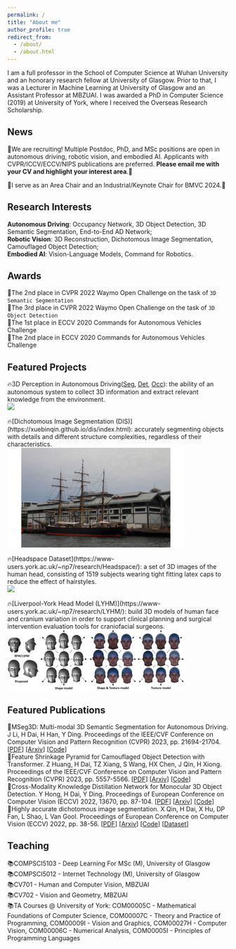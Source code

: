 ```yaml
---
permalink: /
title: "About me"
author_profile: true
redirect_from: 
  - /about/
  - /about.html
---
```


I am a full professor in the School of Computer Science at Wuhan University and an honorary research fellow at University of Glasgow. Prior to that, I was a Lecturer in Machine Learning at University of Glasgow and an Assistant Professor at MBZUAI. I was awarded a PhD in Computer Science (2019) at University of York, where I received the Overseas Research Scholarship.

News
------
📢We are recruiting! Multiple Postdoc, PhD, and MSc positions are open in autonomous driving, robotic vision, and embodied AI. Applicants with CVPR/ICCV/ECCV/NIPS publications are preferred. **Please email me with your CV and highlight your interest area**.🚀

<p>📢I serve as an Area Chair and an Industrial/Keynote Chair for BMVC 2024.🚀</p> 

Research Interests
------
 **Autonomous Driving**: Occupancy Network, 3D Object Detection, 3D Semantic Segmentation, End-to-End AD Network;
 <br>**Robotic Vision**: 3D Reconstruction, Dichotomous Image Segmentation, Camouflaged Object Detection;
 <br>**Embodied AI**: Vision-Language Models, Command for Robotics.

Awards
------
 🥈The 2nd place in CVPR 2022 Waymo Open Challenge on the task of ``3D Semantic Segmentation``
 <br>🥉The 3rd place in CVPR 2022 Waymo Open Challenge on the task of ``3D Object Detection``
 <br>🥇The 1st place in ECCV 2020 Commands for Autonomous Vehicles Challenge
 <br>🥈The 2nd place in ECCV 2020 Commands for Autonomous Vehicles Challenge

Featured Projects
------
🔥3D Perception in Autonomous Driving([Seg](https://github.com/jialeli1/lidarseg3d), [Det](https://github.com/Cc-Hy/CMKD), [Occ](https://arxiv.org/pdf/2401.06994)): the ability of an autonomous system to collect 3D information and extract relevant knowledge from the environment.
 <br><IMG SRC="/images/AD-demo.gif">
 
 <p>🔥[Dichotomous Image Segmentation (DIS)](https://xuebinqin.github.io/dis/index.html): accurately segmenting objects with details and different structure complexities, regardless of their characteristics.
 <br><IMG SRC="/images/ship-demo.gif" style = "width:80%"> </p>
 
 <p>🔥[Headspace Dataset](https://www-users.york.ac.uk/~np7/research/Headspace/): a set of 3D images of the human head, consisting of 1519 subjects wearing tight fitting latex caps to reduce the effect of hairstyles.
 <br><IMG SRC="/images/christianAnimated.gif" style = "width:80%"> </p>
 
 <p>🔥[Liverpool-York Head Model (LYHM)](https://www-users.york.ac.uk/~np7/research/LYHM/): build 3D models of human face and cranium variation in order to support clinical planning and surgical intervention evaluation tools for craniofacial surgeons.
 <br><IMG SRC="/images/ShapeTextureModel.PNG" style = "width:80%"> </p>


Featured Publications
------
📝MSeg3D: Multi-modal 3D Semantic Segmentation for Autonomous Driving. J Li, H Dai, H Han, Y Ding. Proceedings of the IEEE/CVF Conference on Computer Vision and Pattern Recognition (CVPR) 2023, pp. 21694-21704. [[PDF](https://openaccess.thecvf.com/content/CVPR2023/papers/Li_MSeg3D_Multi-Modal_3D_Semantic_Segmentation_for_Autonomous_Driving_CVPR_2023_paper.pdf)] [[Arxiv](https://arxiv.org/pdf/2303.08600)] [[Code](https://github.com/jialeli1/lidarseg3d)]
<br>📝Feature Shrinkage Pyramid for Camouflaged Object Detection with Transformer. Z Huang, H Dai, TZ Xiang, S Wang, HX Chen, J Qin, H Xiong. Proceedings of the IEEE/CVF Conference on Computer Vision and Pattern Recognition (CVPR) 2023, pp. 5557-5566. [[PDF](https://openaccess.thecvf.com/content/CVPR2023/papers/Huang_Feature_Shrinkage_Pyramid_for_Camouflaged_Object_Detection_With_Transformers_CVPR_2023_paper.pdf)] [[Arxiv](https://arxiv.org/pdf/2303.14816)] [[Code](https://github.com/ZhouHuang23/FSPNet)]
<br>📝Cross-Modality Knowledge Distillation Network for Monocular 3D Object Detection. Y Hong, H Dai, Y Ding. Proceedings of European Conference on Computer Vision (ECCV) 2022, 13670, pp. 87-104. [[PDF](https://link.springer.com/chapter/10.1007/978-3-031-20080-9_6)] [[Arxiv](https://arxiv.org/pdf/2211.07171)] [[Code](https://github.com/Cc-Hy/CMKD)]
<br>📝Highly accurate dichotomous image segmentation. X Qin, H Dai, X Hu, DP Fan, L Shao, L Van Gool. Proceedings of European Conference on Computer Vision (ECCV) 2022, pp. 38-56. [[PDF](https://link.springer.com/chapter/10.1007/978-3-031-19797-0_3)] [[Arxiv](https://arxiv.org/pdf/2203.03041)] [[Code](https://github.com/xuebinqin/DIS)] [[Dataset](https://xuebinqin.github.io/dis/index.html)]

Teaching
------
📚COMPSCI5103 - Deep Learning For MSc (M), University of Glasgow
<br>📚COMPSCI5012 - Internet Technology (M), University of Glasgow
<br>📚CV701 - Human and Computer Vision, MBZUAI 
<br>📚CV702 - Vision and Geometry, MBZUAI
<br>📚TA Courses @ University of York: COM00005C - Mathematical Foundations of Computer Science, COM00007C - Theory and Practice of Programming, COM00009I - Vision and Graphics, COM00027H - Computer Vision, COM00006C - Numerical Analysis, COM00005I - Principles of Programming Languages


